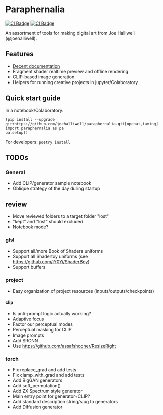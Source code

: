 # Paraphernalia

[![CI Badge](https://github.com/joehalliwell/paraphernalia/actions/workflows/test.yml/badge.svg)](https://github.com/joehalliwell/paraphernalia/actions)
[![CI Badge](https://github.com/joehalliwell/paraphernalia/actions/workflows/docs.yml/badge.svg)](https://github.com/joehalliwell/paraphernalia/actions)

An assortment of tools for making digital art from Joe Halliwell
(@joehalliwell).

## Features

- [Decent documentation](http://joehalliwell.com/paraphernalia)
- Fragment shader realtime preview and offline rendering
- CLIP-based image generation
- Helpers for running creative projects in jupyter/Colaboratory

## Quick start guide

In a notebook/Colaboratory:

```
!pip install --upgrade git+https://github.com/joehalliwell/paraphernalia.git[openai,taming]
import paraphernalia as pa
pa.setup()
```

For developers: `poetry install`

## TODOs

### General

- Add CLIP/generator sample notebook
- Oblique strategy of the day during startup

## review

- Move reviewed folders to a target folder "lost"
- "kept" and "lost" should excluded
- Notebook mode?

### glsl

- Support all/more Book of Shaders uniforms
- Support all Shadertoy uniforms (see https://github.com/iY0Yi/ShaderBoy)
- Support buffers

### project

- Easy organization of project resources (inputs/outputs/checkpoints)

#### clip

- Is anti-prompt logic actually working?
- Adaptive focus
- Factor our perceptual modes
- Perceptual masking for CLIP
- Image prompts
- Add SRCNN
- Use https://github.com/assafshocher/ResizeRight

### torch

- Fix replace_grad and add tests
- Fix clamp_with_grad and add tests
- Add BigGAN generators
- Add soft_permutation()
- Add ZX Spectrum style generator
- Main entry point for generator+CLIP?
- Add standard description string/slug to generators
- Add Diffusion generator
